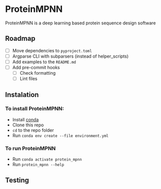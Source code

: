 # ProteinMPNN

ProteinMPNN is a deep learning based protein sequence design software

## Roadmap

- [ ] Move dependencies to `pyproject.toml`
- [ ] Argparse CLI with subparsers (instead of helper_scripts)
- [ ] Add examples to the `README.md`
- [ ] Add pre-commit hooks
  - [ ] Check formatting
  - [ ] Lint files

## Instalation

### To install ProteinMPNN:

- Install [conda](https://docs.conda.io/en/latest/)
- Clone this repo
- `cd` to the repo folder
- Run `conda env create --file environment.yml`

### To run ProteinMPNN

- Run `conda activate protein_mpnn`
- Run `protein_mpnn --help`

## Testing


